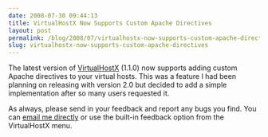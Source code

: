 ```yaml
---
date: 2008-07-30 09:44:13
title: VirtualHostX Now Supports Custom Apache Directives
layout: post
permalink: /blog/2008/07/virtualhostx-now-supports-custom-apache-directives/index.html
slug: virtualhostx-now-supports-custom-apache-directives
---
```

The latest version of [VirtualHostX](http://clickontyler.com/virtualhostx/) (1.1.0) now supports adding custom Apache directives to your virtual hosts. This was a feature I had been planning on releasing with version 2.0 but decided to add a simple implementation after so many users requested it.

As always, please send in your feedback and report any bugs you find. You can [email me directly](mailto:support@clickontyler.com) or use the built-in feedback option from the VirtualHostX menu.